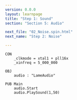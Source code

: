 ```yaml
---
version: 0.0.0
layout: learnpage
title: "Step 1: Sound"
section: "Section 5: Audio"

next_file: "02_Noise.spin.html"
next_name: "Step 2: Noise"

---
```


    CON
        _clkmode = xtal1 + pll16x
        _xinfreq = 5_000_000

    OBJ
        audio : "LameAudio"

    PUB Main
        audio.Start
        audio.PlaySound(1,50)
